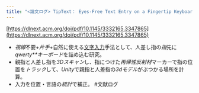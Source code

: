 ```yaml
---
title: "<論文ログ> TipText： Eyes-Free Text Entry on a Fingertip Keyboard"
---
```


[https://dlnext.acm.org/doi/pdf/10.1145/3332165.3347865](https://dlnext.acm.org/doi/pdf/10.1145/3332165.3347865)

* *視線*不要+*片手*+自然に使える[文字入力](%E6%96%87%E5%AD%97%E5%85%A5%E5%8A%9B.md)手法として、人差し指の*指*先に*qwerty**キーボード*を詰め込む研究。
* 親指と人差し指を*3Dスキャン*し、指につけた*再帰性反射材*マーカーで指の位置を*トラック*して、*Unity*で親指と人差指の*3dモデル*がぶつかる場所を計算。
* 入力を位置・言語の*統計*で補正。
  \#文献ログ

